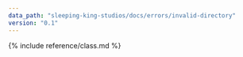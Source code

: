 ```yaml
---
data_path: "sleeping-king-studios/docs/errors/invalid-directory"
version: "0.1"
---
```


{% include reference/class.md %}
